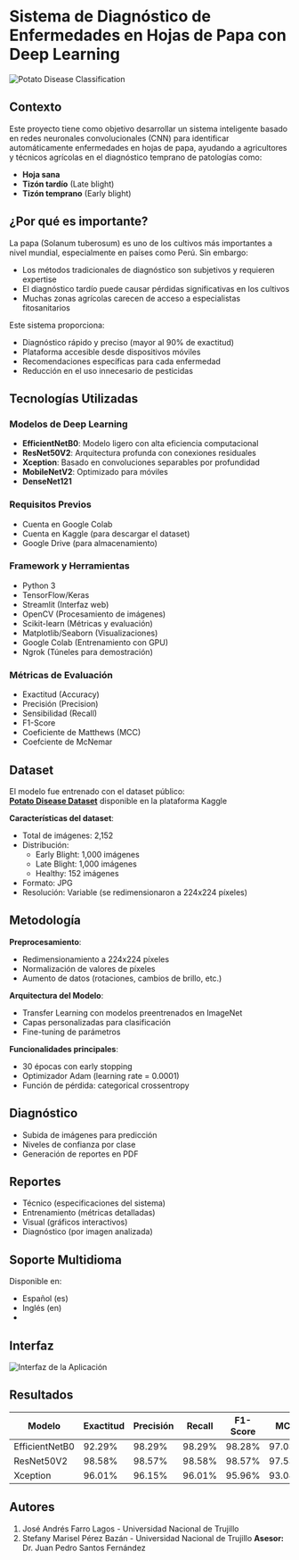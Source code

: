 # Sistema de Diagnóstico de Enfermedades en Hojas de Papa con Deep Learning

![Potato Disease Classification](./assets/hojas.png)

## Contexto

Este proyecto tiene como objetivo desarrollar un sistema inteligente basado en redes neuronales convolucionales (CNN) para identificar automáticamente enfermedades en hojas de papa, ayudando a agricultores y técnicos agrícolas en el diagnóstico temprano de patologías como:

- **Hoja sana**
- **Tizón tardío** (Late blight)
- **Tizón temprano** (Early blight)

## ¿Por qué es importante?

La papa (Solanum tuberosum) es uno de los cultivos más importantes a nivel mundial, especialmente en países como Perú. Sin embargo:

- Los métodos tradicionales de diagnóstico son subjetivos y requieren expertise
- El diagnóstico tardío puede causar pérdidas significativas en los cultivos
- Muchas zonas agrícolas carecen de acceso a especialistas fitosanitarios

Este sistema proporciona:

- Diagnóstico rápido y preciso (mayor al 90% de exactitud)
- Plataforma accesible desde dispositivos móviles
- Recomendaciones específicas para cada enfermedad
- Reducción en el uso innecesario de pesticidas

## Tecnologías Utilizadas

### Modelos de Deep Learning

- **EfficientNetB0**: Modelo ligero con alta eficiencia computacional
- **ResNet50V2**: Arquitectura profunda con conexiones residuales
- **Xception**: Basado en convoluciones separables por profundidad
- **MobileNetV2**: Optimizado para móviles
- **DenseNet121**

### Requisitos Previos
- Cuenta en Google Colab
- Cuenta en Kaggle (para descargar el dataset)
- Google Drive (para almacenamiento)

### Framework y Herramientas

- Python 3
- TensorFlow/Keras
- Streamlit (Interfaz web)
- OpenCV (Procesamiento de imágenes)
- Scikit-learn (Métricas y evaluación)
- Matplotlib/Seaborn (Visualizaciones)
- Google Colab (Entrenamiento con GPU)
- Ngrok (Túneles para demostración)

### Métricas de Evaluación

- Exactitud (Accuracy)
- Precisión (Precision)
- Sensibilidad (Recall)
- F1-Score
- Coeficiente de Matthews (MCC)
- Coefciente de McNemar

## Dataset

El modelo fue entrenado con el dataset público:  
[**Potato Disease Dataset**](https://www.kaggle.com/datasets/faysalmiah1721758/potato-dataset) disponible en la plataforma Kaggle

**Características del dataset**:

- Total de imágenes: 2,152
- Distribución:
  - Early Blight: 1,000 imágenes
  - Late Blight: 1,000 imágenes
  - Healthy: 152 imágenes
- Formato: JPG
- Resolución: Variable (se redimensionaron a 224x224 píxeles)

## Metodología

**Preprocesamiento**:
   - Redimensionamiento a 224x224 píxeles
   - Normalización de valores de píxeles
   - Aumento de datos (rotaciones, cambios de brillo, etc.)

**Arquitectura del Modelo**:
- Transfer Learning con modelos preentrenados en ImageNet
- Capas personalizadas para clasificación
- Fine-tuning de parámetros

**Funcionalidades principales**:
   - 30 épocas con early stopping
   - Optimizador Adam (learning rate = 0.0001)
   - Función de pérdida: categorical crossentropy
  
## Diagnóstico
- Subida de imágenes para predicción
- Niveles de confianza por clase
- Generación de reportes en PDF

## Reportes
- Técnico (especificaciones del sistema)
- Entrenamiento (métricas detalladas)
- Visual (gráficos interactivos)
- Diagnóstico (por imagen analizada)

## Soporte Multidioma
Disponible en:
- Español (es)
- Inglés (en)
- 
## Interfaz
![Interfaz de la Aplicación](./assets/interfaz.jpg)

## Resultados

| Modelo         | Exactitud | Precisión | Recall | F1-Score | MCC    |
| -------------- | --------- | --------- | ------ | -------- | ------ |
| EfficientNetB0 | 92.29%    | 98.29%    | 98.29% | 98.28%   | 97.03% |
| ResNet50V2     | 98.58%    | 98.57%    | 98.58% | 98.57%   | 97.53% |
| Xception       | 96.01%    | 96.15%    | 96.01% | 95.96%   | 93.08% |


## Autores

1. José Andrés Farro Lagos - Universidad Nacional de Trujillo
2. Stefany Marisel Pérez Bazán - Universidad Nacional de Trujillo
   **Asesor:** Dr. Juan Pedro Santos Fernández
